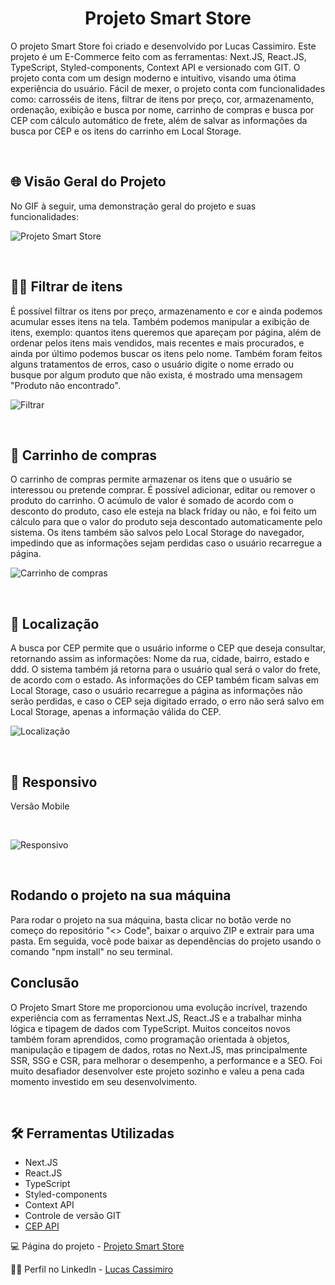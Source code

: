 <h1 align="center"><strong>Projeto Smart Store</strong></h1>
<p>O projeto Smart Store foi criado e desenvolvido por Lucas Cassimiro. Este projeto é um E-Commerce feito com as ferramentas: Next.JS, React.JS, TypeScript, Styled-components, Context API e versionado com GIT. O projeto conta com um design moderno e intuitivo, visando uma ótima experiência do usuário. Fácil de mexer, o projeto conta com funcionalidades como: carrosséis de itens, filtrar de itens por preço, cor, armazenamento, ordenação, exibição e busca por nome, carrinho de compras e busca por CEP com cálculo automático de frete, além de salvar as informações da busca por CEP e os itens do carrinho em Local Storage.</p>
<br>

<h2>🌐 Visão Geral do Projeto</h2>
<p>No GIF à seguir, uma demonstração geral do projeto e suas funcionalidades: </p>

![Projeto Smart Store](./src/assets/overview.gif)

<br>

<h2>🧑‍💻 Filtrar de itens</h2>
<p>É possível filtrar os itens por preço, armazenamento e cor e ainda podemos acumular esses itens na tela. Também podemos manipular a exibição de itens, exemplo: quantos itens queremos que apareçam por página, além de ordenar pelos itens mais vendidos, mais recentes e mais procurados, e ainda por último podemos buscar os itens pelo nome. Também foram feitos alguns tratamentos de erros, caso o usuário digite o nome errado ou busque por algum produto que não exista, é mostrado uma mensagem "Produto não encontrado".
</p>

![Filtrar](./src/assets/filter.gif)

<br>

<h2>🛒 Carrinho de compras</h2>
<p>O carrinho de compras permite armazenar os itens que o usuário se interessou ou pretende comprar. É possível adicionar, editar ou remover o produto do carrinho. O acúmulo de valor é somado de acordo com o desconto do produto, caso ele esteja na black friday ou não, e foi feito um cálculo para que o valor do produto seja descontado automaticamente pelo sistema. Os itens também são salvos pelo Local Storage do navegador, impedindo que as informações sejam perdidas caso o usuário recarregue a página.</p>

![Carrinho de compras](./src/assets/cart.gif)

<br>

<h2>🚩 Localização</h2>
<p>A busca por CEP permite que o usuário informe o CEP que deseja consultar, retornando assim as informações: Nome da rua, cidade, bairro, estado e ddd. O sistema também já retorna para o usuário qual será o valor do frete, de acordo com o estado. As informações do CEP também ficam salvas em Local Storage, caso o usuário recarregue a página as informações não serão perdidas, e caso o CEP seja digitado errado, o erro não será salvo em Local Storage, apenas a informação válida do CEP.</p>

![Localização](./src/assets/locale.gif)

<br>

<h2>📱 Responsivo</h2>
<p>Versão Mobile</p>
<br>

![Responsivo](./src/assets/responsive.gif)

<br>

<h2>Rodando o projeto na sua máquina</h2>

<p>Para rodar o projeto na sua máquina, basta clicar no botão verde no começo do repositório "<> Code", baixar o arquivo ZIP e extrair para uma pasta. Em seguida, você pode baixar as dependências do projeto usando o comando "npm install" no seu terminal.</p>

<h2>Conclusão</h2>
<p>O Projeto Smart Store me proporcionou uma evolução incrível, trazendo experiência com as ferramentas Next.JS, React.JS e a trabalhar minha lógica e tipagem de dados com TypeScript. Muitos conceitos novos também foram aprendidos, como programação orientada à objetos, manipulação e tipagem de dados, rotas no Next.JS, mas principalmente SSR, SSG e CSR, para melhorar o desempenho, a performance e a SEO. Foi muito desafiador desenvolver este projeto sozinho e valeu a pena cada momento investido em seu desenvolvimento.</p>
<br>

<h2>🛠️ Ferramentas Utilizadas</h2>

- Next.JS
- React.JS
- TypeScript
- Styled-components
- Context API
- Controle de versão GIT
- [CEP API](https://viacep.com.br/)

💻 Página do projeto -  [Projeto Smart Store](https://smartstore-next-react-ts-76yi-eujjthbuw-lucas-cassimiro.vercel.app/)

🙋‍♂️ Perfil no LinkedIn - [Lucas Cassimiro](https://www.linkedin.com/in/lucasocassimiro/)
